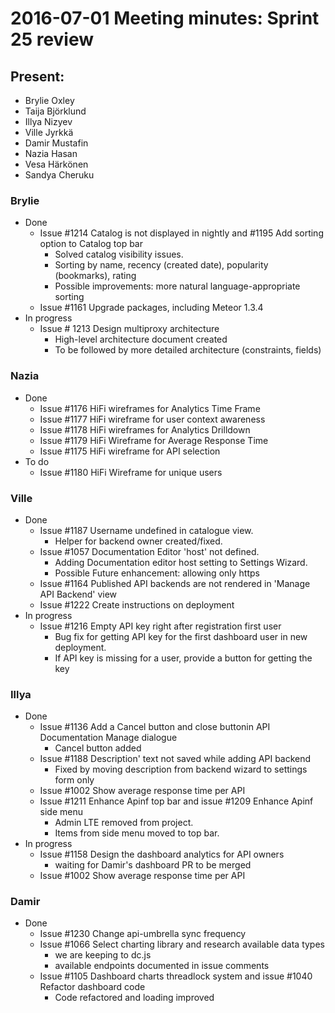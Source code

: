 # 2016-07-01 Meeting minutes: Sprint 25 review

## Present:
- Brylie Oxley
- Taija Björklund
- Illya Nizyev
- Ville Jyrkkä
- Damir Mustafin
- Nazia Hasan
- Vesa Härkönen
- Sandya Cheruku

### Brylie
- Done 
  - Issue #1214 Catalog is not displayed in nightly and #1195 Add sorting option to Catalog top bar
    - Solved catalog visibility issues. 
    - Sorting by name, recency (created date), popularity (bookmarks), rating
    - Possible improvements: more natural language-appropriate sorting
  - Issue #1161 Upgrade packages, including Meteor 1.3.4
- In progress
  - Issue # 1213 Design multiproxy architecture
    - High-level architecture document created
    - To be followed by more detailed architecture (constraints, fields)

### Nazia
- Done
  - Issue #1176 HiFi wireframes for Analytics Time Frame
  - Issue #1177 HiFi wireframe for user context awareness
  - Issue #1178 HiFi wireframes for Analytics Drilldown
  - Issue #1179 HiFi Wireframe for Average Response Time
  - Issue #1175 HiFi wireframe for API selection
- To do
  - Issue #1180 HiFi Wireframe for unique users
  
### Ville 
- Done
  - Issue #1187 Username undefined in catalogue view.
    - Helper for backend owner created/fixed.
  - Issue #1057 Documentation Editor 'host' not defined. 
    - Adding Documentation editor host setting to Settings Wizard.
	- Possible Future enhancement: allowing only https
  - Issue #1164 Published API backends are not rendered in 'Manage API Backend' view
  - Issue #1222 Create instructions on deployment
- In progress
  - Issue #1216 Empty API key right after registration first user
    - Bug fix for getting API key for the first dashboard user in new deployment.
    - If API key is missing for a user, provide a button for getting the key
  
### Illya
- Done
  - Issue #1136 Add a Cancel button and close buttonin API Documentation Manage dialogue
    - Cancel button added
  - Issue #1188 Description' text not saved while adding API backend
    - Fixed by moving description from backend wizard to settings form only
  - Issue #1002 Show average response time per API
  - Issue #1211 Enhance Apinf top bar and issue #1209 Enhance Apinf side menu
    - Admin LTE removed from project.
	- Items from side menu moved to top bar.
- In progress
  - Issue #1158 Design the dashboard analytics for API owners
    - waiting for Damir's dashboard PR to be merged
  - Issue #1002 Show average response time per API

### Damir
- Done
  - Issue #1230 Change api-umbrella sync frequency
  - Issue #1066 Select charting library and research available data types
    - we are keeping to dc.js
	- available endpoints documented in issue comments
  - Issue #1105 Dashboard charts threadlock system and issue #1040 Refactor dashboard code
    - Code refactored and loading improved
  
